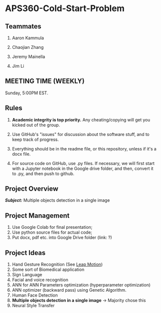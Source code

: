 # APS360-Cold-Start-Problem

## Teammates
1. Aaron Kammula

2. Chaojian Zhang

3. Jeremy Mainella

4. Jim Li

## MEETING TIME (WEEKLY)

Sunday, 5:00PM EST. 

## Rules

1. **Academic integrity is top priority.** Any cheating/copying will get you kicked out of the group.

2. Use GitHub's "issues" for discussion about the software stuff, and to keep track of progress.

3. Everything should be in the readme file, or this repository, unless if it's a docx file.

4. For source code on GitHub, use .py files. If necessary, we will first start with a Jupyter notebook in the Google drive folder, and then, convert it to .py, and then push to github.  

## Project Overview

***Subject:*** Multiple objects detection in a single image

## Project Management

1. Use Google Colab for final presentation;
2. Use python source files for actual code;
3. Put docx, pdf etc. into Google Drive folder (link: ?)

## Project Ideas

1. Hand Gesture Recognition (See [Leap Motion](https://www.ultraleap.com/))
2. Some sort of Biomedical application
3. Sign Language
4. Facial and voice recognition
5. ANN for ANN Parameters optimization (hyperparameter optimization)
6. ANN optimizer (backward pass) using Genetic Algorithm.
7. Human Face Detection
8. **Multiple objects detection in a single image** -> Majority chose this
9. Neural Style Transfer
